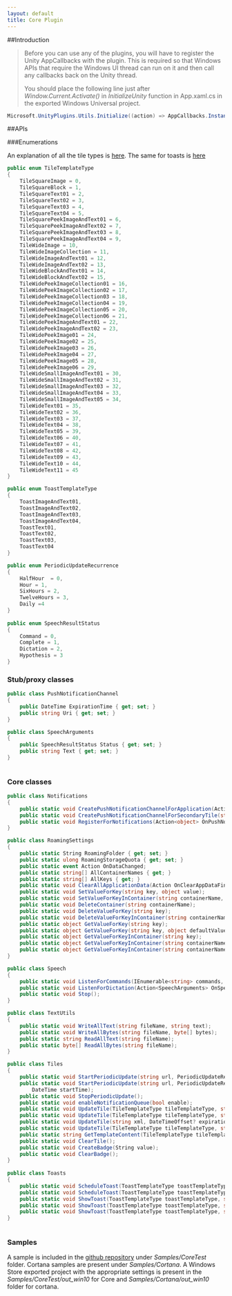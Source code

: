 ```yaml
---
layout: default
title: Core Plugin
---
```


##Introduction
>Before you can use any of the plugins, you will have to register the Unity AppCallbacks with the plugin. This is required so that Windows APIs that require the Windows UI thread can run on it and then call any callbacks back on the Unity thread.
>
>You should place the following line just after *Window.Current.Activate()* in *InitializeUnity* function in App.xaml.cs in the exported Windows Universal project.

```C#
Microsoft.UnityPlugins.Utils.Initialize((action) => AppCallbacks.Instance.InvokeOnAppThread(new AppCallbackItem(() => action()), false));
```

##APIs

###Enumerations

An explanation of all the tile types is [here](https://msdn.microsoft.com/en-us/library/windows/apps/windows.ui.notifications.tiletemplatetype.aspx). The same for toasts is [here](https://msdn.microsoft.com/en-us/library/windows/apps/windows.ui.notifications.toasttemplatetype.aspx)

```C#
public enum TileTemplateType
{
    TileSquareImage = 0,
    TileSquareBlock = 1,
    TileSquareText01 = 2,
    TileSquareText02 = 3,
    TileSquareText03 = 4,
    TileSquareText04 = 5,
    TileSquarePeekImageAndText01 = 6,
    TileSquarePeekImageAndText02 = 7,
    TileSquarePeekImageAndText03 = 8,
    TileSquarePeekImageAndText04 = 9,
    TileWideImage = 10,
    TileWideImageCollection = 11,
    TileWideImageAndText01 = 12,
    TileWideImageAndText02 = 13,
    TileWideBlockAndText01 = 14,
    TileWideBlockAndText02 = 15,
    TileWidePeekImageCollection01 = 16,
    TileWidePeekImageCollection02 = 17,
    TileWidePeekImageCollection03 = 18,
    TileWidePeekImageCollection04 = 19,
    TileWidePeekImageCollection05 = 20,
    TileWidePeekImageCollection06 = 21,
    TileWidePeekImageAndText01 = 22,
    TileWidePeekImageAndText02 = 23,
    TileWidePeekImage01 = 24,
    TileWidePeekImage02 = 25,
    TileWidePeekImage03 = 26,
    TileWidePeekImage04 = 27,
    TileWidePeekImage05 = 28,
    TileWidePeekImage06 = 29,
    TileWideSmallImageAndText01 = 30,
    TileWideSmallImageAndText02 = 31,
    TileWideSmallImageAndText03 = 32,
    TileWideSmallImageAndText04 = 33,
    TileWideSmallImageAndText05 = 34,
    TileWideText01 = 35,
    TileWideText02 = 36,
    TileWideText03 = 37,
    TileWideText04 = 38,
    TileWideText05 = 39,
    TileWideText06 = 40,
    TileWideText07 = 41,
    TileWideText08 = 42,
    TileWideText09 = 43,
    TileWideText10 = 44,
    TileWideText11 = 45
}

public enum ToastTemplateType
{
    ToastImageAndText01,
    ToastImageAndText02,
    ToastImageAndText03,
    ToastImageAndText04,
    ToastText01,
    ToastText02,
    ToastText03,
    ToastText04
}

public enum PeriodicUpdateRecurrence
{
    HalfHour  = 0,
    Hour = 1,
    SixHours = 2,
    TwelveHours = 3,
    Daily =4
}
	
public enum SpeechResultStatus
{
    Command = 0, 
    Complete = 1,
    Dictation = 2,
    Hypothesis = 3
}
```	
### Stub/proxy classes

```C#
public class PushNotificationChannel
{
    public DateTime ExpirationTime { get; set; }
    public string Uri { get; set; }
}

public class SpeechArguments
{
    public SpeechResultStatus Status { get; set; }
    public string Text { get; set; }
}
	
```
	
### Core classes

```C#
public class Notifications
{
    public static void CreatePushNotificationChannelForApplication(Action<PushNotificationChannel, Exception> OnPushNotificationChannelCreated);
    public static void CreatePushNotificationChannelForSecondaryTile(string tileId, Action<PushNotificationChannel, Exception> OnPushNotificationChannelForSecondaryTileCreated);
    public static void RegisterForNotifications(Action<object> OnPushNotification, bool cancelDefaultBehavior);
}

public class RoamingSettings
{
    public static String RoamingFolder { get; set; }
    public static ulong RoamingStorageQuota { get; set; }
    public static event Action OnDataChanged;
    public static string[] AllContainerNames { get; }
    public static string[] AllKeys { get; }
    public static void ClearAllApplicationData(Action OnClearAppDataFinished);
    public static void SetValueForKey(string key, object value);
    public static void SetValueForKeyInContainer(string containerName, string key, object value);
    public static void DeleteContainer(string containerName);
    public static void DeleteValueForKey(string key);
    public static void DeleteValueForKeyInContainer(string containerName, string key);
    public static object GetValueForKey(string key);
    public static object GetValueForKey(string key, object defaultValue);
    public static object GetValueForKeyInContainer(string key);
    public static object GetValueForKeyInContainer(string containerName, string key);
    public static object GetValueForKeyInContainer(string containerName, string key, object defaultValue);
}

public class Speech
{
    public static void ListenForCommands(IEnumerable<string> commands, Action<SpeechArguments> OnSpeechResults);
    public static void ListenForDictation(Action<SpeechArguments> OnSpeechResults);
    public static void Stop();
}

public class TextUtils
{
    public static void WriteAllText(string fileName, string text);
    public static void WriteAllBytes(string fileName, byte[] bytes);
    public static string ReadAllText(string fileName);
    public static byte[] ReadAllBytes(string fileName);
}

public class Tiles
{
    public static void StartPeriodicUpdate(string url, PeriodicUpdateRecurrence periodicUpdateRecurrenceType);
    public static void StartPeriodicUpdate(string url, PeriodicUpdateRecurrence periodicUpdateRecurrenceType,
        DateTime startTime);
    public static void StopPeriodicUpdate();
    public static void enableNotificationQueue(bool enable);
    public static void UpdateTile(TileTemplateType tileTemplateType, string[] text);
    public static void UpdateTile(TileTemplateType tileTemplateType, string[] text, string[] images);
    public static void UpdateTile(string xml, DateTimeOffset? expirationTime);
    public static void UpdateTile(TileTemplateType tileTemplateType, string[] text, string[] images, DateTimeOffset? expirationTime);
    public static string GetTemplateContent(TileTemplateType tileTemplateType);
    public static void ClearTile();
    public static void CreateBadge(String value);
    public static void ClearBadge();
}
	
public class Toasts
{
    public static void ScheduleToast(ToastTemplateType toastTemplateType, string[] text, string image, DateTimeOffset deliveryTime)
    public static void ScheduleToast(ToastTemplateType toastTemplateType, string[] text, DateTimeOffset deliveryTime)
    public static void ShowToast(ToastTemplateType toastTemplateType, string[] text, string image)
    public static void ShowToast(ToastTemplateType toastTemplateType, string[] text, string image, DateTimeOffset? expirationTime)
    public static void ShowToast(ToastTemplateType toastTemplateType, string[] text, string image, DateTimeOffset? expirationTime, Action<string> OnToastDismissed, Action OnToastActivated, Action<Exception> OnToastFailed)
}
	
```

### Samples
A sample is included in the [github repository](https://github.com/Microsoft/unityplugins) under *Samples/CoreTest* folder. Cortana samples are present under *Samples/Cortana*. A Windows Store exported project with the appropriate settings is present in the *Samples/CoreTest/out_win10* for Core and *Samples/Cortana/out_win10* folder for cortana.
